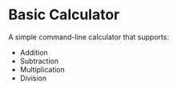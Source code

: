 # Basic Calculator

A simple command-line calculator that supports:

- Addition
- Subtraction
- Multiplication
- Division
